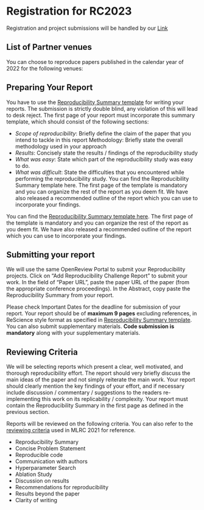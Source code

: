 # Registration for RC2023

Registration and project submissions will be handled by our [Link]()

## List of Partner venues

You can choose to reproduce papers published in the calendar year of 2022 for the following venues:


## Preparing Your Report
You have to use the [Reproducibility Summary template](https://www.overleaf.com/read/jsrfcqhsgxmn) for writing your reports. The submission is strictly double blind, any violation of this will lead to desk reject. The first page of your report must incorporate this summary template, which should consist of the following sections:

- _Scope of reproducibility_: Briefly define the claim of the paper that you intend to tackle in this report
Methodology: Briefly state the overall methodology used in your approach
- _Results_: Concisely state the results / findings of the reproducibility study
- _What was easy_: State which part of the reproducibility study was easy to do.
- _What was difficult_: State the difficulties that you encountered while performing the reproducibility study.
You can find the Reproducibility Summary template here. The first page of the template is mandatory and you can organize the rest of the report as you deem fit. We have also released a recommended outline of the report which you can use to incorporate your findings.

You can find the [Reproducibility Summary template here](https://www.overleaf.com/read/jsrfcqhsgxmn). The first page of the template is mandatory and you can organize the rest of the report as you deem fit. We have also released a recommended outline of the report which you can use to incorporate your findings.

## Submitting your report
We will use the same OpenReview Portal to submit your Reproducibility projects. Click on “Add Reproducibility Challenge Report” to submit your work. In the field of “Paper URL”, paste the paper URL of the paper (from the appropriate conference proceedings). In the Abstract, copy paste the Reproducibility Summary from your report.

Please check Important Dates for the deadline for submission of your report. Your report should be of **maximum 9 pages** excluding references, in ReScience style format as specified in [Reproducibility Summary template](https://www.overleaf.com/read/jsrfcqhsgxmn). You can also submit supplementary materials. **Code submission is mandatory** along with your supplementary materials.

## Reviewing Criteria

We will be selecting reports which present a clear, well motivated, and thorough reproducibility effort. The report should very briefly discuss the main ideas of the paper and not simply reiterate the main work. Your report should clearly mention the key findings of your effort, and if necessary include discussion / commentary / suggestions to the readers re-implementing this work on its replicability / complexity. Your report must contain the Reproducibility Summary in the first page as defined in the previous section.

Reports will be reviewed on the following criteria. You can also refer to the [reviewing criteria](https://docs.google.com/document/d/1O9QROqGmR4D2ncEj_suVpDzkcd3zdUAaDDjwyep5QTc/edit?usp=sharing) used in MLRC 2021 for reference.

- Reproducibility Summary
- Concise Problem Statement
- Reproducible code
- Communication with authors
- Hyperparameter Search
- Ablation Study
- Discussion on results
- Recommendations for reproducibility
- Results beyond the paper
- Clarity of writing